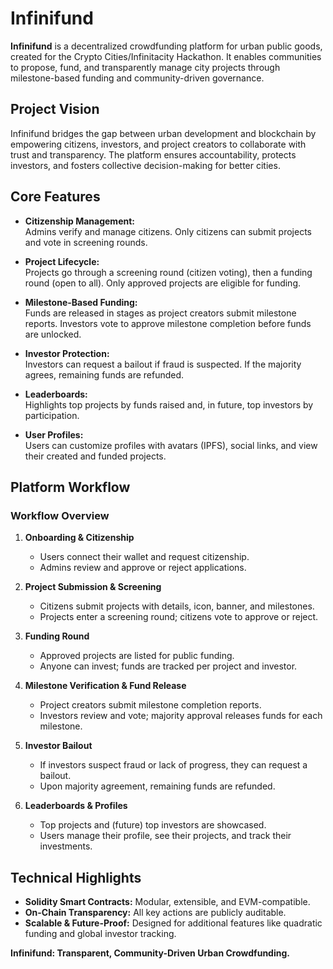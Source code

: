 # Infinifund

**Infinifund** is a decentralized crowdfunding platform for urban public goods, created for the Crypto Cities/Infinitacity Hackathon. It enables communities to propose, fund, and transparently manage city projects through milestone-based funding and community-driven governance.

## Project Vision

Infinifund bridges the gap between urban development and blockchain by empowering citizens, investors, and project creators to collaborate with trust and transparency. The platform ensures accountability, protects investors, and fosters collective decision-making for better cities.

## Core Features

- **Citizenship Management:**  
  Admins verify and manage citizens. Only citizens can submit projects and vote in screening rounds.

- **Project Lifecycle:**  
  Projects go through a screening round (citizen voting), then a funding round (open to all). Only approved projects are eligible for funding.

- **Milestone-Based Funding:**  
  Funds are released in stages as project creators submit milestone reports. Investors vote to approve milestone completion before funds are unlocked.

- **Investor Protection:**  
  Investors can request a bailout if fraud is suspected. If the majority agrees, remaining funds are refunded.

- **Leaderboards:**  
  Highlights top projects by funds raised and, in future, top investors by participation.

- **User Profiles:**  
  Users can customize profiles with avatars (IPFS), social links, and view their created and funded projects.

## Platform Workflow
### **Workflow Overview**

1. **Onboarding & Citizenship**
   - Users connect their wallet and request citizenship.
   - Admins review and approve or reject applications.

2. **Project Submission & Screening**
   - Citizens submit projects with details, icon, banner, and milestones.
   - Projects enter a screening round; citizens vote to approve or reject.

3. **Funding Round**
   - Approved projects are listed for public funding.
   - Anyone can invest; funds are tracked per project and investor.

4. **Milestone Verification & Fund Release**
   - Project creators submit milestone completion reports.
   - Investors review and vote; majority approval releases funds for each milestone.

5. **Investor Bailout**
   - If investors suspect fraud or lack of progress, they can request a bailout.
   - Upon majority agreement, remaining funds are refunded.

6. **Leaderboards & Profiles**
   - Top projects and (future) top investors are showcased.
   - Users manage their profile, see their projects, and track their investments.

## Technical Highlights

- **Solidity Smart Contracts:** Modular, extensible, and EVM-compatible.
- **On-Chain Transparency:** All key actions are publicly auditable.
- **Scalable & Future-Proof:** Designed for additional features like quadratic funding and global investor tracking.

**Infinifund: Transparent, Community-Driven Urban Crowdfunding.**
